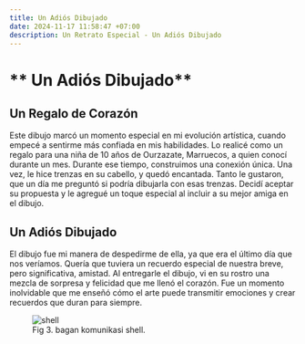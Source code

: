 ```yaml
---
title: Un Adiós Dibujado
date: 2024-11-17 11:58:47 +07:00
description: Un Retrato Especial - Un Adiós Dibujado
---
```


# ** Un Adiós Dibujado**  

## Un Regalo de Corazón  
Este dibujo marcó un momento especial en mi evolución artística, cuando empecé a sentirme más confiada en mis habilidades. Lo realicé como un regalo para una niña de 10 años de Ourzazate, Marruecos, a quien conocí durante un mes. Durante ese tiempo, construimos una conexión única. Una vez, le hice trenzas en su cabello, y quedó encantada. Tanto le gustaron, que un día me preguntó si podría dibujarla con esas trenzas. Decidí aceptar su propuesta y le agregué un toque especial al incluir a su mejor amiga en el dibujo.  

## Un Adiós Dibujado  
El dibujo fue mi manera de despedirme de ella, ya que era el último día que nos veríamos. Quería que tuviera un recuerdo especial de nuestra breve, pero significativa, amistad. Al entregarle el dibujo, vi en su rostro una mezcla de sorpresa y felicidad que me llenó el corazón. Fue un momento inolvidable que me enseñó cómo el arte puede transmitir emociones y crear recuerdos que duran para siempre.

<figure>
<img src="/second/1.jpg" alt="shell">
<figcaption>Fig 3. bagan komunikasi shell.</figcaption>
</figure>
